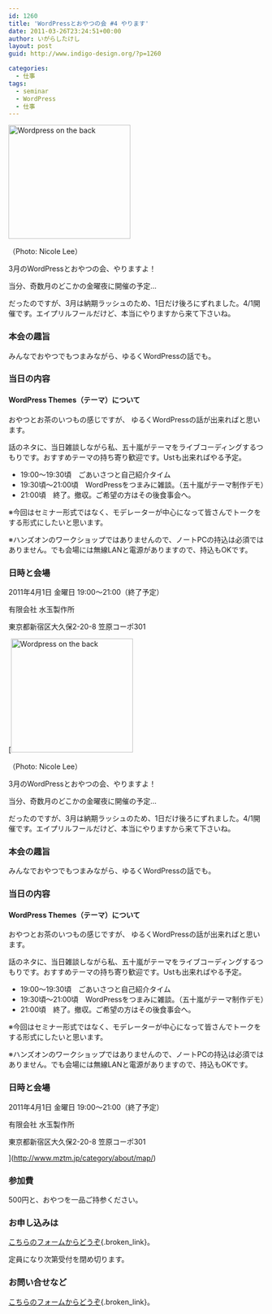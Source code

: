 ```yaml
---
id: 1260
title: 'WordPressとおやつの会 #4 やります'
date: 2011-03-26T23:24:51+00:00
author: いがらしたけし
layout: post
guid: http://www.indigo-design.org/?p=1260

categories:
  - 仕事
tags:
  - seminar
  - WordPress
  - 仕事
---
```

[<img src="http://farm1.static.flickr.com/2/3778156_3a0d5068d0_m.jpg" width="240" height="224" alt="Wordpress on the back" />](http://www.flickr.com/photos/nicolelee/3778156/ "Wordpress on the back by Nicole Lee, on Flickr")
  
（Photo: Nicole Lee）

3月のWordPressとおやつの会、やりますよ！ 

当分、奇数月のどこかの金曜夜に開催の予定… 

だったのですが、3月は納期ラッシュのため、1日だけ後ろにずれました。4/1開催です。エイプリルフールだけど、本当にやりますから来て下さいね。 

### 本会の趣旨

みんなでおやつでもつまみながら、ゆるくWordPressの話でも。 

### 当日の内容

#### WordPress Themes（テーマ）について

おやつとお茶のいつもの感じですが、 ゆるくWordPressの話が出来ればと思います。

話のネタに、当日雑談しながら私、五十嵐がテーマをライブコーディングするつもりです。おすすめテーマの持ち寄り歓迎です。Ustも出来ればやる予定。
  
<!--more-->

  * 19:00～19:30頃　ごあいさつと自己紹介タイム
  * 19:30頃～21:00頃　WordPressをつまみに雑談。（五十嵐がテーマ制作デモ）
  * 21:00頃　終了。撤収。ご希望の方はその後食事会へ。

※今回はセミナー形式ではなく、モデレーターが中心になって皆さんでトークをする形式にしたいと思います。 

※ハンズオンのワークショップではありませんので、ノートPCの持込は必須ではありません。でも会場には無線LANと電源がありますので、持込もOKです。 

### 日時と会場

2011年4月1日 金曜日 19:00～21:00（終了予定） 

有限会社 水玉製作所
  
東京都新宿区大久保2-20-8 笠原コーポ301
  
[[<img src="http://farm1.static.flickr.com/2/3778156_3a0d5068d0_m.jpg" width="240" height="224" alt="Wordpress on the back" />](http://www.flickr.com/photos/nicolelee/3778156/ "Wordpress on the back by Nicole Lee, on Flickr")
  
（Photo: Nicole Lee）

3月のWordPressとおやつの会、やりますよ！ 

当分、奇数月のどこかの金曜夜に開催の予定… 

だったのですが、3月は納期ラッシュのため、1日だけ後ろにずれました。4/1開催です。エイプリルフールだけど、本当にやりますから来て下さいね。 

### 本会の趣旨

みんなでおやつでもつまみながら、ゆるくWordPressの話でも。 

### 当日の内容

#### WordPress Themes（テーマ）について

おやつとお茶のいつもの感じですが、 ゆるくWordPressの話が出来ればと思います。

話のネタに、当日雑談しながら私、五十嵐がテーマをライブコーディングするつもりです。おすすめテーマの持ち寄り歓迎です。Ustも出来ればやる予定。
  
<!--more-->

  * 19:00～19:30頃　ごあいさつと自己紹介タイム
  * 19:30頃～21:00頃　WordPressをつまみに雑談。（五十嵐がテーマ制作デモ）
  * 21:00頃　終了。撤収。ご希望の方はその後食事会へ。

※今回はセミナー形式ではなく、モデレーターが中心になって皆さんでトークをする形式にしたいと思います。 

※ハンズオンのワークショップではありませんので、ノートPCの持込は必須ではありません。でも会場には無線LANと電源がありますので、持込もOKです。 

### 日時と会場

2011年4月1日 金曜日 19:00～21:00（終了予定） 

有限会社 水玉製作所
  
東京都新宿区大久保2-20-8 笠原コーポ301
  
](http://www.mztm.jp/category/about/map/) 

### 参加費

500円と、おやつを一品ご持参ください。 

### お申し込みは

[こちらのフォームからどうぞ](https://spreadsheets.google.com/viewform?formkey=dEZVVjQ1T1k3eThGU19fUWRaS0ZDSlE6MA#gid=0){.broken_link}。 

定員になり次第受付を閉め切ります。

### お問い合せなど

[こちらのフォームからどうぞ](http://www.indigo-design.org/about-the-author/#contact){.broken_link}。

